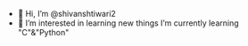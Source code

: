 - 👋 Hi, I’m @shivanshtiwari2
- 👀 I’m interested in learning new things
   I’m currently learning "C"&"Python"
<!---

